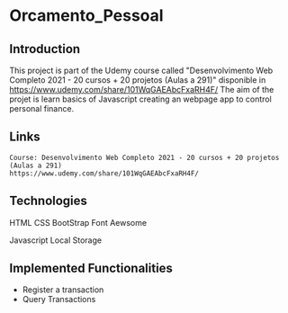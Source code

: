 # Orcamento_Pessoal

## Introduction
  
  This project is part of the Udemy course called "Desenvolvimento Web Completo 2021 - 20 cursos + 20 projetos (Aulas a 291)" disponible  in https://www.udemy.com/share/101WqGAEAbcFxaRH4F/ 
  The aim of the projet is learn basics of Javascript creating an webpage app to control personal finance.

## Links

	Course: Desenvolvimento Web Completo 2021 - 20 cursos + 20 projetos (Aulas a 291)
	https://www.udemy.com/share/101WqGAEAbcFxaRH4F/


## Technologies
  
  HTML
  CSS
  BootStrap
  Font Aewsome

  Javascript
  Local Storage
  
## Implemented Functionalities
 - Register a transaction
 - Query Transactions
